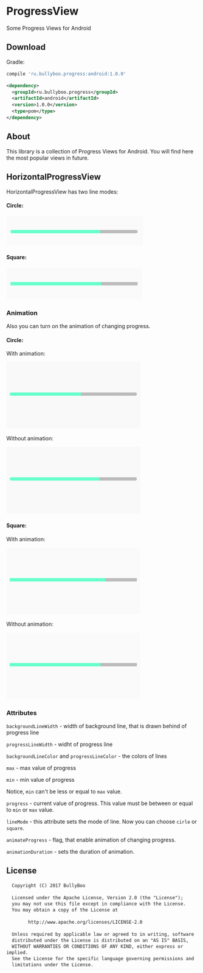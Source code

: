 # ProgressView
Some Progress Views for Android

## Download

Gradle:
```groovy
compile 'ru.bullyboo.progress:android:1.0.0'
```

```xml
<dependency>
  <groupId>ru.bullyboo.progress</groupId>
  <artifactId>android</artifactId>
  <version>1.0.0</version>
  <type>pom</type>
</dependency>
```

## About
This library is a collection of Progress Views for Android. You will find here the most popular views in future.

## HorizontalProgressView
HorizontalProgressView has two line modes:

#### Circle:

![](https://github.com/BullyBoo/ProgressView/blob/master/screenshots/Screenshot_2.png)

#### Square:

![](https://github.com/BullyBoo/ProgressView/blob/master/screenshots/Screenshot.png)

### Animation
Also you can turn on the animation of changing progress.

#### Circle:

With animation:

![](https://github.com/BullyBoo/ProgressView/blob/master/screenshots/circle_with_anim.gif)

Without animation:

![](https://github.com/BullyBoo/ProgressView/blob/master/screenshots/circle_without_anim.gif)

#### Square:

With animation:

![](https://github.com/BullyBoo/ProgressView/blob/master/screenshots/square_with_anim.gif)

Without animation:

![](https://github.com/BullyBoo/ProgressView/blob/master/screenshots/square_without_anim.gif)

### Attributes

`backgroundLineWidth` - width of background line, that is drawn behind of progress line

`progressLineWidth` - widht of progress line

`backgroundLineColor` and `progressLineColor` - the colors of lines

`max` - max value of progress

`min` - min value of progress

Notice, `min` can't be less or equal to `max` value.

`progress` - current value of progress. This value must be between or equal to `min` or `max` value.

`lineMode` - this attribute sets the mode of line. Now you can choose `cirle` or `square`.

`animateProgress` - flag, that enable animation of changing progress.

`animationDuration` - sets the duration of animation.

## License
```
  Copyright (C) 2017 BullyBoo

  Licensed under the Apache License, Version 2.0 (the "License");
  you may not use this file except in compliance with the License.
  You may obtain a copy of the License at

        http://www.apache.org/licenses/LICENSE-2.0

  Unless required by applicable law or agreed to in writing, software
  distributed under the License is distributed on an "AS IS" BASIS,
  WITHOUT WARRANTIES OR CONDITIONS OF ANY KIND, either express or implied.
  See the License for the specific language governing permissions and
  limitations under the License.
